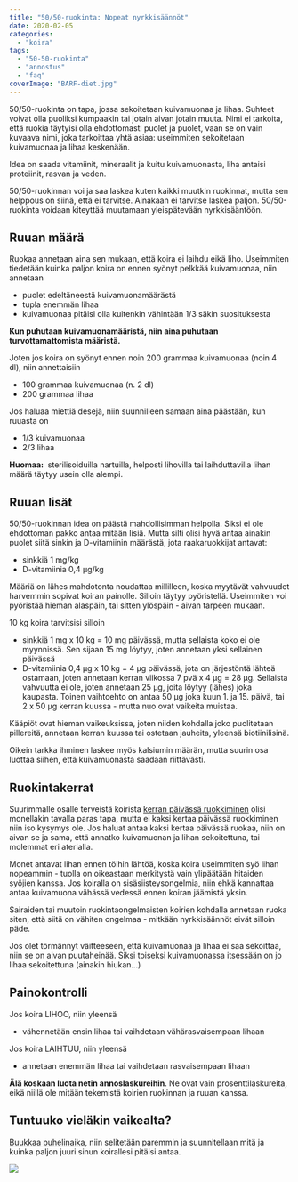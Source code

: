 ```yaml
---
title: "50/50-ruokinta: Nopeat nyrkkisäännöt"
date: 2020-02-05
categories: 
  - "koira"
tags: 
  - "50-50-ruokinta"
  - "annostus"
  - "faq"
coverImage: "BARF-diet.jpg"
---
```


50/50-ruokinta on tapa, jossa sekoitetaan kuivamuonaa ja lihaa. Suhteet voivat olla puoliksi kumpaakin tai jotain aivan jotain muuta. Nimi ei tarkoita, että ruokia täytyisi olla ehdottomasti puolet ja puolet, vaan se on vain kuvaava nimi, joka tarkoittaa yhtä asiaa: useimmiten sekoitetaan kuivamuonaa ja lihaa keskenään.

<!--more-->

Idea on saada vitamiinit, mineraalit ja kuitu kuivamuonasta, liha antaisi proteiinit, rasvan ja veden.

50/50-ruokinnan voi ja saa laskea kuten kaikki muutkin ruokinnat, mutta sen helppous on siinä, että ei tarvitse. Ainakaan ei tarvitse laskea paljon. 50/50-ruokinta voidaan kiteyttää muutamaan yleispätevään nyrkkisääntöön.

## Ruuan määrä

Ruokaa annetaan aina sen mukaan, että koira ei laihdu eikä liho. Useimmiten tiedetään kuinka paljon koira on ennen syönyt pelkkää kuivamuonaa, niin annetaan

- puolet edeltäneestä kuivamuonamäärästä
- tupla enemmän lihaa
- kuivamuonaa pitäisi olla kuitenkin vähintään 1/3 säkin suosituksesta

**Kun puhutaan kuivamuonamääristä, niin aina puhutaan turvottamattomista määristä.**

Joten jos koira on syönyt ennen noin 200 grammaa kuivamuonaa (noin 4 dl), niin annettaisiin

- 100 grammaa kuivamuonaa (n. 2 dl)
- 200 grammaa lihaa

Jos haluaa miettiä desejä, niin suunnilleen samaan aina päästään, kun ruuasta on

- 1/3 kuivamuonaa
- 2/3 lihaa

**Huomaa:**  sterilisoiduilla nartuilla, helposti lihovilla tai laihduttavilla lihan määrä täytyy usein olla alempi.

## Ruuan lisät

50/50-ruokinnan idea on päästä mahdollisimman helpolla. Siksi ei ole ehdottoman pakko antaa mitään lisiä. Mutta silti olisi hyvä antaa ainakin puolet siitä sinkin ja D-vitamiinin määrästä, jota raakaruokkijat antavat:

- sinkkiä 1 mg/kg
- D-vitamiinia 0,4 µg/kg

Määriä on lähes mahdotonta noudattaa millilleen, koska myytävät vahvuudet harvemmin sopivat koiran painolle. Silloin täytyy pyöristellä. Useimmiten voi pyöristää hieman alaspäin, tai sitten ylöspäin - aivan tarpeen mukaan.

10 kg koira tarvitsisi silloin

- sinkkiä 1 mg x 10 kg = 10 mg päivässä, mutta sellaista koko ei ole myynnissä. Sen sijaan 15 mg löytyy, joten annetaan yksi sellainen päivässä
- D-vitamiinia 0,4 µg x 10 kg = 4 µg päivässä, jota on järjestöntä lähteä ostamaan, joten annetaan kerran viikossa 7 pvä x 4 µg = 28 µg. Sellaista vahvuutta ei ole, joten annetaan 25 µg, joita löytyy (lähes) joka kaupasta. Toinen vaihtoehto on antaa 50 µg joka kuun 1. ja 15. päivä, tai 2 x 50 µg kerran kuussa - mutta nuo ovat vaikeita muistaa.

Kääpiöt ovat hieman vaikeuksissa, joten niiden kohdalla joko puolitetaan pillereitä, annetaan kerran kuussa tai ostetaan jauheita, yleensä biotiinilisinä.

Oikein tarkka ihminen laskee myös kalsiumin määrän, mutta suurin osa luottaa siihen, että kuivamuonasta saadaan riittävästi.

## Ruokintakerrat

Suurimmalle osalle terveistä koirista [kerran päivässä ruokkiminen](https://www.katiska.eu/tieto/koira-elamanvaiheet/koira-pentu-ruoka/ruokintakertojen-maara/) olisi monellakin tavalla paras tapa, mutta ei kaksi kertaa päivässä ruokkiminen niin iso kysymys ole. Jos haluat antaa kaksi kertaa päivässä ruokaa, niin on aivan se ja sama, että annatko kuivamuonan ja lihan sekoitettuna, tai molemmat eri aterialla.

Monet antavat lihan ennen töihin lähtöä, koska koira useimmiten syö lihan nopeammin - tuolla on oikeastaan merkitystä vain ylipäätään hitaiden syöjien kanssa. Jos koiralla on sisäsiisteysongelmia, niin ehkä kannattaa antaa kuivamuona vähässä vedessä ennen koiran jäämistä yksin.

Sairaiden tai muutoin ruokintaongelmaisten koirien kohdalla annetaan ruoka siten, että siitä on vähiten ongelmaa - mitkään nyrkkisäännöt eivät silloin päde.

Jos olet törmännyt väitteeseen, että kuivamuonaa ja lihaa ei saa sekoittaa, niin se on aivan puutaheinää. Siksi toiseksi kuivamuonassa itsessään on jo lihaa sekoitettuna (ainakin hiukan...)

## Painokontrolli

Jos koira LIHOO, niin yleensä

- vähennetään ensin lihaa tai vaihdetaan vähärasvaisempaan lihaan

Jos koira LAIHTUU, niin yleensä

- annetaan enemmän lihaa tai vaihdetaan rasvaisempaan lihaan

**Älä koskaan luota netin annoslaskureihin**. Ne ovat vain prosenttilaskureita, eikä niillä ole mitään tekemistä koirien ruokinnan ja ruuan kanssa.

## Tuntuuko vieläkin vaikealta?

[Buukkaa puhelinaika](https://store.katiska.info/tuote/puhelinneuvonta/), niin selitetään paremmin ja suunnitellaan mitä ja kuinka paljon juuri sinun koirallesi pitäisi antaa.

[![](images/koiran-ruokintaneuvonta.jpg)](https://store.katiska.info/tuote/puhelinneuvonta/)
